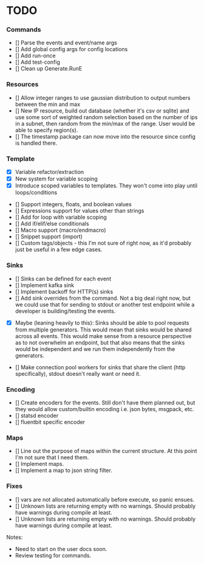 # TODO

### Commands
* [] Parse the events and event/name args
* [] Add global config args for config locations
* [] Add run-once
* [] Add test-config
* [] Clean up Generate.RunE

### Resources
* [] Allow integer ranges to use gaussian distribution to output numbers between the min and max
* [] New IP resource, build out database (whether it's csv or sqlite) and use some sort of weighted random selection based on the number of ips in a subnet, then random from the min/max of the range.  User would be able to specify region(s).
* [] The timestamp package can now move into the resource since config is handled there.

### Template
* [x] Variable refactor/extraction
* [x] New system for variable scoping
* [x] Introduce scoped variables to templates.  They won't come into play until loops/conditions
* [] Support integers, floats, and boolean values
* [] Expressions support for values other than strings
* [] Add for loop with variable scoping
* [] Add if/elif/else conditionals
* [] Macro support (macro/endmacro)
* [] Snippet support (import)
* [] Custom tags/objects - this I'm not sure of right now, as it'd probably just be useful in a few edge cases.

### Sinks
* [] Sinks can be defined for each event
* [] Implement kafka sink
* [] Implement backoff for HTTP(s) sinks
* [] Add sink overrides from the command.  Not a big deal right now, but we could use that for sending to stdout or another test endpoint while a developer is building/testing the events.
* [x] Maybe (leaning heavily to this): Sinks should be able to pool requests from multiple generators.  This would mean that sinks would be shared across all events.  This would make sense from a resource perspective as to not overwhelm an endpoint, but that also means that the sinks would be independent and we run them independently from the generators.
* [] Make connection pool workers for sinks that share the client (http specifically), stdout doesn't really want or need it.

### Encoding
* [] Create encoders for the events.  Still don't have them planned out, but they would allow custom/builtin encoding i.e. json bytes, msgpack, etc.
* [] statsd encoder
* [] fluentbit specific encoder

### Maps
* [] Line out the purpose of maps within the current structure.  At this point I'm not sure that I need them.
* [] Implement maps.
* [] Implement a map to json string filter.

### Fixes
* [] vars are not allocated automatically before execute, so panic ensues.
* [] Unknown lists are returning empty with no warnings.  Should probably have warnings during compile at least.
* [] Unknown lists are returning empty with no warnings.  Should probably have warnings during compile at least.

Notes:

* Need to start on the user docs soon.
* Review testing for commands.
